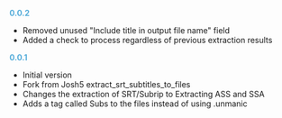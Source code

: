 **<span style="color:#56adda">0.0.2</span>**
- Removed unused "Include title in output file name" field
- Added a check to process regardless of previous extraction results

**<span style="color:#56adda">0.0.1</span>**
- Initial version
- Fork from Josh5 extract_srt_subtitles_to_files
- Changes the extraction of SRT/Subrip to Extracting ASS and SSA
- Adds a tag called Subs to the files instead of using .unmanic
